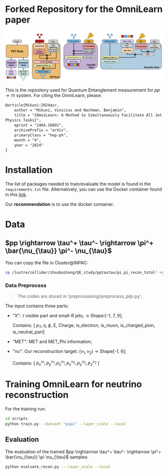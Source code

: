 # Forked Repository for the OmniLearn paper
![Model Architecture](./assets/PET_arch.png)

This is the repository used for Quantum Entanglement measurement for $pp \rightarrow \tau \tau$ system. For citing the OmniLearn, please: 

```
@article{Mikuni:2024qsr,
    author = "Mikuni, Vinicius and Nachman, Benjamin",
    title = "{OmniLearn: A Method to Simultaneously Facilitate All Jet Physics Tasks}",
    eprint = "2404.16091",
    archivePrefix = "arXiv",
    primaryClass = "hep-ph",
    month = "4",
    year = "2024"
}
```


# Installation

The list of packages needed to train/evaluate the model is found in the ```requirements.txt``` file. Alternatively, you can use the Docker container found in this [link](https://hub.docker.com/layers/vmikuni/tensorflow/ngc-23.12-tf2-v1/images/sha256-7aa143ab71775056f1ed3f74f1b7624e55f38108739374af958015dafea45eb3?context=repo).

Our **recommendation** is to use the docker container.

# Data

## $pp \rightarrow \tau^+ \tau^- \rightarrow \pi^+ \bar{\nu_{\tau}} \pi^- \nu_{\tau}$ 

You can copy the file in Cluster@INPAC:
```bash
cp /lustre/collider/zhoubaihong/QE_study/pptautau/pi_pi_recon_total* <your-file-path>
```
### Data Preprocess
> The codes are stored in 'preprocessing/preprocess_pipi.py';

The input contains three parts:
- "X": $\tau$ visible part and small-R jets; -> Shape:[-1, 7, 9];
  
  Contains: [ $p_T, \eta ,\phi,$ E, Charge, is_electron, is_muon, is_charged_pion, is_neutral_part]
- "MET": MET and MET_Phi information;
- "nu": Our reconstruction target: $(\nu_1, \nu_2)$ -> Shape[-1, 6];

    Contains: [ $p_x^{\nu_1}, p_y^{\nu_1}, p_z^{\nu_1}, p_x^{\nu_2}, p_y^{\nu_2}, p_z^{\nu_2}$ ]



# Training OmniLearn for neutrino reconstruction
For the training run:

```bash
cd scripts
python train.py --dataset "pipi" --layer_scale --local
```

## Evaluation

The evaluation of the trained $pp \rightarrow \tau^+ \tau^- \rightarrow \pi^+ \bar{\nu_{\tau}} \pi \nu_{\tau}$ samples:

```bash
python evaluate_recon.py ---layer_scale --local
```
